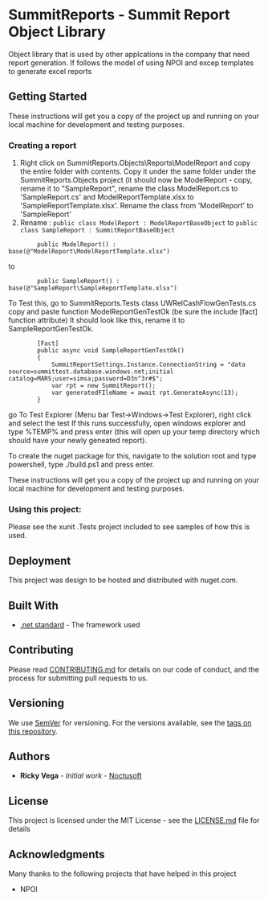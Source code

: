 # SummitReports - Summit Report Object Library

Object library that is used by other applcations in the company that need report generation.  If follows the model of using NPOI and excep templates to generate
excel reports

## Getting Started

These instructions will get you a copy of the project up and running on your local machine for development and testing purposes. 

### Creating a report 
1. Right click on SummitReports.Objects\Reports\ModelReport and copy the entire folder with contents.  Copy it under the same folder under the SummitReports.Objects project (it should now be ModelReport - copy,  rename it to "SampleReport",  rename the class ModelReport.cs to 'SampleReport.cs' and ModelReportTemplate.xlsx to 'SampleReportTemplate.xlsx'.  Rename the class from 'ModelReport' to 'SampleReport'
2.  Rename : 
```public class ModelReport : ModelReportBaseObject```
to
```public class SampleReport : SummitReportBaseObject```
```
        public ModelReport() : base(@"ModelReport\ModelReportTemplate.xlsx")
```		
to
```
        public SampleReport() : base(@"SampleReport\SampleReportTemplate.xlsx")
```		

To Test this,  go to SummitReports.Tests class UWRelCashFlowGenTests.cs copy and paste function ModelReportGenTestOk (be sure the include [fact] function attribute)
It should look like this, rename it to SampleReportGenTestOk.
```
        [Fact]
        public async void SampleReportGenTestOk()
        {
            SummitReportSettings.Instance.ConnectionString = "data source=summittest.database.windows.net;initial catalog=MARS;user=simsa;password=D3n^3r#$";
            var rpt = new SummitReport();
            var generatedFIleName = await rpt.GenerateAsync(13);
        }
```
go To Test Explorer (Menu bar Test->Windows->Test Explorer), right click and select the test  If this runs successfully, open windows explorer and type %TEMP% and press enter (this will open up your temp directory which should have your newly geneated report).

To create the nuget package for this,  navigate to the solution root and type powershell,  type ./build.ps1 and press enter.  


These instructions will get you a copy of the project up and running on your local machine for development and testing purposes. 

### Using this project:

Please see the xunit .Tests project included to see samples of how this is used.  

## Deployment

This project was design to be hosted and distributed with nuget.com.

## Built With

* [.net standard](https://www.microsoft.com/net/learn/get-started) - The framework used

## Contributing

Please read [CONTRIBUTING.md](https://gist.github.com/rvegajr/651875c08acb76009e563db128f33e7e) for details on our code of conduct, and the process for submitting pull requests to us.

## Versioning

We use [SemVer](http://semver.org/) for versioning. For the versions available, see the [tags on this repository](https://github.com/rvegajr/tags). 

## Authors

* **Ricky Vega** - *Initial work* - [Noctusoft](https://github.com/rvegajr)

## License

This project is licensed under the MIT License - see the [LICENSE.md](LICENSE.md) file for details

## Acknowledgments

Many thanks to the following projects that have helped in this project
* NPOI

